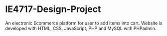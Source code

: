 # IE4717-Design-Project

An electronic Ecommerce platform for user to add items into cart.
Website is developed with HTML, CSS, JavaScript, PHP and MySQL with PHPadmin.
